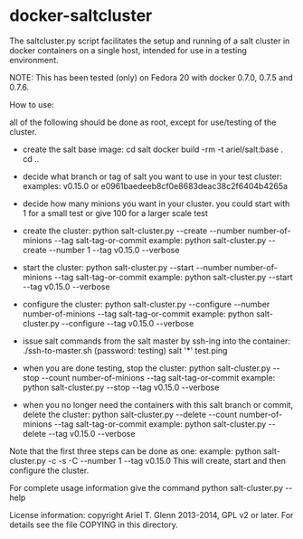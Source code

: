 docker-saltcluster
==================

The saltcluster.py script facilitates the setup and running of a 
salt cluster in docker containers on a single host, intended for
use in a testing environment.

NOTE: This has been tested (only) on Fedora 20 with docker 0.7.0,
0.7.5 and 0.7.6.

How to use:

all of the following should be done as root, except for
use/testing of the cluster.

* create the salt base image:
    cd salt
    docker build -rm -t ariel/salt:base .
    cd ..

* decide what branch or tag of salt you want to use in your test cluster:
  examples: v0.15.0 or e0961baedeeb8cf0e8683deac38c2f6404b4265a

* decide how many minions you want in your cluster.
  you could start with 1 for a small test or give 100 for a larger scale test

* create the cluster:
    python salt-cluster.py  --create --number number-of-minions --tag salt-tag-or-commit
    example: python salt-cluster.py  --create --number 1 --tag v0.15.0 --verbose

* start the cluster:
    python salt-cluster.py  --start --number number-of-minions --tag salt-tag-or-commit
    example: python salt-cluster.py  --start --tag v0.15.0 --verbose

* configure the cluster:
    python salt-cluster.py  --configure --number number-of-minions --tag salt-tag-or-commit
    example: python salt-cluster.py  --configure --tag v0.15.0 --verbose

* issue salt commands from the salt master by ssh-ing into the container:
    ./ssh-to-master.sh <tag-or-commit>
    (password: testing)
    salt '*' test.ping
    
* when you are done testing, stop the cluster:
    python salt-cluster.py  --stop --count number-of-minions --tag salt-tag-or-commit
    example: python salt-cluster.py  --stop --tag v0.15.0 --verbose

* when you no longer need the containers with this salt branch or commit, delete the cluster:
    python salt-cluster.py  --delete --count number-of-minions --tag salt-tag-or-commit
    example: python salt-cluster.py  --delete --tag v0.15.0 --verbose

Note that the first three steps can be done as one:
    example: python salt-cluster.py  -c -s -C  --number 1 --tag v0.15.0
    This will create, start and then configure the cluster.

For complete usage information give the command
python salt-cluster.py --help

License information: copyright Ariel T. Glenn 2013-2014, GPL v2 or later.
For details see the file COPYING in this directory.
